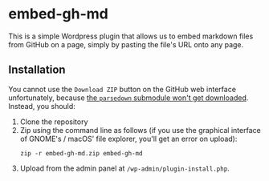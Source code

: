 # embed-gh-md

This is a simple Wordpress plugin that allows us to embed markdown files from GitHub on
a page, simply by pasting the file's URL onto any page.

## Installation

You cannot use the `Download ZIP` button on the GitHub web interface unfortunately,
because [the `parsedown` submodule won't get
downloaded](https://github.com/dear-github/dear-github/issues/214). Instead, you should:


1. Clone the repository
2. Zip using the command line as follows (if you use the graphical interface of GNOME's
   / macOS' file explorer, you'll get an error on upload):
    ```
    zip -r embed-gh-md.zip embed-gh-md
    ```
3. Upload from the admin panel at `/wp-admin/plugin-install.php`.
